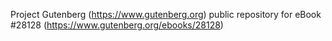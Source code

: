 Project Gutenberg (https://www.gutenberg.org) public repository for eBook #28128 (https://www.gutenberg.org/ebooks/28128)
